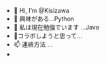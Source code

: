 - 👋 Hi, I’m @Kisizawa
- 👀 興味がある...Python
- 🌱 私は現在勉強でいます ...Java
- 💞️コラボしようと思って...
- 📫 連絡方法 ...
- 

<!---
Kisizawa/Kisizawa is a ✨ special ✨ repository because its `README.md` (this file) appears on your GitHub profile.
You can click the Preview link to take a look at your changes.
--->
